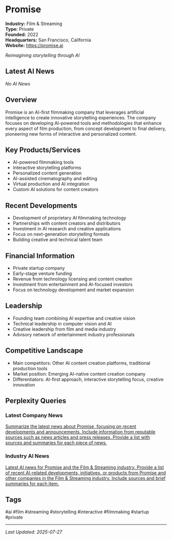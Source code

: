# Promise

**Industry:** Film & Streaming  
**Type:** Private  
**Founded:** 2022  
**Headquarters:** San Francisco, California  
**Website:** https://promise.ai

*Reimagining storytelling through AI*

## Latest AI News

*No AI News*

## Overview
Promise is an AI-first filmmaking company that leverages artificial intelligence to create innovative storytelling experiences. The company focuses on developing AI-powered tools and methodologies that enhance every aspect of film production, from concept development to final delivery, pioneering new forms of interactive and personalized content.

## Key Products/Services
- AI-powered filmmaking tools
- Interactive storytelling platforms
- Personalized content generation
- AI-assisted cinematography and editing
- Virtual production and AI integration
- Custom AI solutions for content creators

## Recent Developments
- Development of proprietary AI filmmaking technology
- Partnerships with content creators and distributors
- Investment in AI research and creative applications
- Focus on next-generation storytelling formats
- Building creative and technical talent team

## Financial Information
- Private startup company
- Early-stage venture funding
- Revenue from technology licensing and content creation
- Investment from entertainment and AI-focused investors
- Focus on technology development and market expansion

## Leadership
- Founding team combining AI expertise and creative vision
- Technical leadership in computer vision and AI
- Creative leadership from film and media industry
- Advisory network of entertainment industry professionals

## Competitive Landscape
- Main competitors: Other AI content creation platforms, traditional production tools
- Market position: Emerging AI-native content creation company
- Differentiators: AI-first approach, interactive storytelling focus, creative innovation

## Perplexity Queries
### Latest Company News
[Summarize the latest news about Promise, focusing on recent developments and announcements. Include information from reputable sources such as news articles and press releases. Provide a list with sources and summaries for each piece of news.](https://www.perplexity.ai/search/summarize-the-latest-news-about-promise-focusing-on-recent-developments-and-announcements-include-information-from-reputable-sources-such-as-news-articles-and-press-releases-provide-a-list-with-sources-and-summaries-for-each-piece-of-news)

### Industry AI News
[Latest AI news for Promise and the Film & Streaming industry. Provide a list of recent AI-related developments, initiatives, or products from Promise and other companies in the Film & Streaming industry. Include sources and brief summaries for each item.](https://www.perplexity.ai/search/latest-ai-news-for-promise-and-the-film-streaming-industry-provide-a-list-of-recent-ai-related-developments-initiatives-or-products-from-promise-and-other-companies-in-the-film-streaming-industry-include-sources-and-brief-summaries-for-each-item)

## Tags
#ai #film #streaming #storytelling #interactive #filmmaking #startup #private

---
*Last Updated: 2025-07-27*